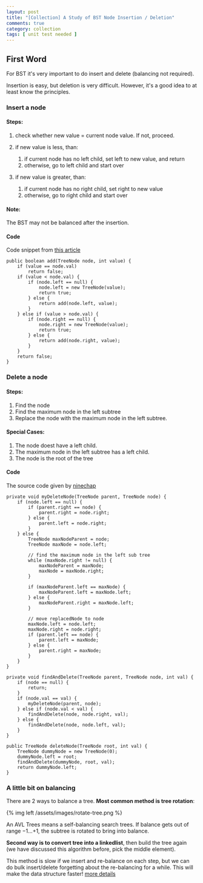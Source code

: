 ```yaml
---
layout: post
title: "[Collection] A Study of BST Node Insertion / Deletion"
comments: true
category: collection
tags: [ unit test needed ]
---
```



## First Word

For BST it's very important to do insert and delete (balancing not required). 

Insertion is easy, but deletion is very difficult. However, it's a good idea to at least know the principles. 

### Insert a node

#### Steps:

1. check whether new value = current node value. If not, proceed.

2. if new value is less, than:
    1. if current node has no left child, set left to new value, and return
    2. otherwise, go to left child and start over

3. if new value is greater, than:
    1. if current node has no right child, set right to new value
    2. otherwise, go to right child and start over

#### Note:

The BST may not be balanced after the insertion. 

#### Code

Code snippet from [this article](http://www.algolist.net/Data_structures/Binary_search_tree/Insertion)

	public boolean add(TreeNode node, int value) {
		if (value == node.val)
			return false;
		if (value < node.val) {
			if (node.left == null) {
				node.left = new TreeNode(value);
				return true;
			} else {
				return add(node.left, value);
			}
		} else if (value > node.val) {
			if (node.right == null) {
				node.right = new TreeNode(value);
				return true;
			} else {
				return add(node.right, value);
			}
		}
		return false;
	}

### Delete a node

#### Steps:

1. Find the node
2. Find the maximum node in the left subtree
3. Replace the node with the maximum node in the left subtree.

#### Special Cases:

1. The node doest have a left child.
2. The maximum node in the left subtree has a left child.
3. The node is the root of the tree

#### Code

The source code given by [ninechap](http://answer.ninechapter.com/solutions/delete-a-node-in-binary-search-tree/)

	private void myDeleteNode(TreeNode parent, TreeNode node) {
		if (node.left == null) {
			if (parent.right == node) {
				parent.right = node.right;
			} else {
				parent.left = node.right;
			}
		} else {
			TreeNode maxNodeParent = node;
			TreeNode maxNode = node.left;

			// find the maximum node in the left sub tree
			while (maxNode.right != null) {
				maxNodeParent = maxNode;
				maxNode = maxNode.right;
			}

			if (maxNodeParent.left == maxNode) {
				maxNodeParent.left = maxNode.left;
			} else {
				maxNodeParent.right = maxNode.left;
			}

			// move replacedNode to node
			maxNode.left = node.left;
			maxNode.right = node.right;
			if (parent.left == node) {
				parent.left = maxNode;
			} else {
				parent.right = maxNode;
			}
		}
	}

	private void findAndDelete(TreeNode parent, TreeNode node, int val) {
		if (node == null) {
			return;
		}
		if (node.val == val) {
			myDeleteNode(parent, node);
		} else if (node.val < val) {
			findAndDelete(node, node.right, val);
		} else {
			findAndDelete(node, node.left, val);
		}
	}

	public TreeNode deleteNode(TreeNode root, int val) {
		TreeNode dummyNode = new TreeNode(0);
		dummyNode.left = root;
		findAndDelete(dummyNode, root, val);
		return dummyNode.left;
	}

### A little bit on balancing

There are 2 ways to balance a tree. __Most common method is tree rotation__: 

{% img left /assets/images/rotate-tree.png %}

An AVL Trees means a self-balancing search trees. If balance gets out of range −1...+1, the subtree is rotated to bring into balance. 

__Second way is to convert tree into a linkedlist__, then build the tree again (we have discussed this algorithm before, pick the middle element). 

This method is slow if we insert and re-balance on each step, but we can do bulk insert/delete forgetting about the re-balancing for a while. This will make the data structure faster! [more details](http://java.dzone.com/articles/algorithm-week-balancing)
